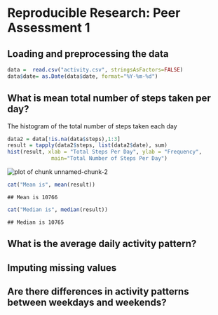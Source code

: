 # Reproducible Research: Peer Assessment 1


## Loading and preprocessing the data


```r
data =  read.csv("activity.csv", stringsAsFactors=FALSE)
data$date= as.Date(data$date, format="%Y-%m-%d")
```


## What is mean total number of steps taken per day?

The histogram of the total number of steps taken each day

```r
data2 = data[!is.na(data$steps),1:3]
result = tapply(data2$steps, list(data2$date), sum)
hist(result, xlab = "Total Steps Per Day", ylab = "Frequency", 
              main="Total Number of Steps Per Day")
```

![plot of chunk unnamed-chunk-2](figure/unnamed-chunk-2.png) 

```r
cat("Mean is", mean(result))
```

```
## Mean is 10766
```

```r
cat("Median is", median(result))
```

```
## Median is 10765
```

## What is the average daily activity pattern?



## Imputing missing values



## Are there differences in activity patterns between weekdays and weekends?

